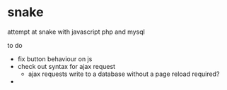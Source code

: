 # snake
attempt at snake with javascript php and mysql 

to do 
- fix button behaviour on js
- check out syntax for ajax request
  - ajax requests write to a database without a page reload required? 
-   
